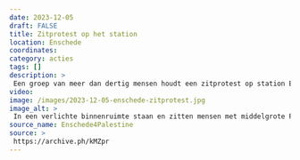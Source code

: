 ```yaml
---
date: 2023-12-05
draft: FALSE
title: Zitprotest op het station
location: Enschede
coordinates: 
category: acties
tags: []
description: > 
 Een groep van meer dan dertig mensen houdt een zitprotest op station Enschede uit solidariteit met Palestina. Zij zwaaien met Palestijnse vlaggen, houden borden en spandoeken op, en steken kaarsen aan. 
video: 
image: /images/2023-12-05-enschede-zitprotest.jpg
image_alt: > 
 In een verlichte binnenruimte staan en zitten mensen met middelgrote Palestijnse vlaggen en borden. Op de borden staan teksten (in het Engels) waaronder: 'Sta op voor Gaza, stop met moorden', 'De stem van de waarheid zal nooit vervagen', 'Palestina zal vrij zijn', en 'Staakt-het-vuren nu'. Op de grond ligt een groot spandoek met daarop namen van mensen die vermoord zijn, met centraal de tekst (ook in het Engels) 'Ze hebben namen. Ze hadden dromen.' Op de grond staan ook kaarsen, thermosflessen en beelden die lichamen van vermoorde kinderen voorstellen. 
source_name: Enschede4Palestine
source: > 
 https://archive.ph/kMZpr
---
```

